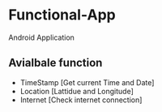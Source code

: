 # Functional-App
Android Application
## Avialbale function
- TimeStamp [Get current Time and Date]
- Location [Lattidue and Longitude]
- Internet [Check internet connection]
